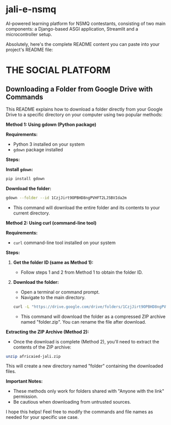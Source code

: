 # jali-e-nsmq
 AI-powered learning platform for NSMQ contestants, consisting of two main components: a Django-based ASGI application, Streamlit and a microcontroller setup.

Absolutely, here's the complete README content you can paste into your project's README file:


# THE SOCIAL PLATFORM

## Downloading a Folder from Google Drive with Commands

This README explains how to download a folder directly from your Google Drive to a specific directory on your computer using two popular methods:

**Method 1: Using gdown (Python package)**

**Requirements:**

* Python 3 installed on your system
* `gdown` package installed

**Steps:**

 **Install `gdown`:**

   ```bash
   pip install gdown
   ```

 **Download the folder:**

   ```bash
   gdown --folder --id 1CzjJirt9OPBHD8ngPVHFT2LJ5BVIda2m
   ```

   * This command will download the entire folder and its contents to your current directory.

**Method 2: Using curl (command-line tool)**

**Requirements:**

* `curl` command-line tool installed on your system

**Steps:**

1. **Get the folder ID (same as Method 1):**

   * Follow steps 1 and 2 from Method 1 to obtain the folder ID.

2. **Download the folder:**

   * Open a terminal or command prompt.
   * Navigate to the main directory.

   ```bash
   curl -L "https://drive.google.com/drive/folders/1CzjJirt9OPBHD8ngPVHFT2LJ5BVIda2m?usp=sharing" >  africaied-jali.zip
   ```

   * This command will download the folder as a compressed ZIP archive named "folder.zip". You can rename the file after download.

**Extracting the ZIP Archive (Method 2):**

* Once the download is complete (Method 2), you'll need to extract the contents of the ZIP archive:

```bash
unzip africaied-jali.zip
```

This will create a new directory named "folder" containing the downloaded files.

**Important Notes:**

* These methods only work for folders shared with "Anyone with the link" permission.
* Be cautious when downloading from untrusted sources.

I hope this helps! Feel free to modify the commands and file names as needed for your specific use case.

